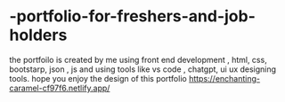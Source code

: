 # -portfolio-for-freshers-and-job-holders
the portfoilo is created by me using front end development , html, css, bootstarp, json , js and using tools like vs code , chatgpt, ui ux designing tools. hope you enjoy the design of this portfolio
https://enchanting-caramel-cf97f6.netlify.app/
